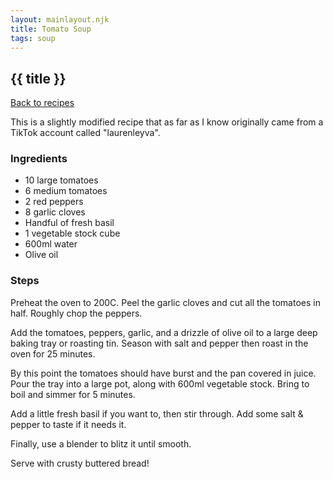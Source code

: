 ```yaml
---
layout: mainlayout.njk
title: Tomato Soup
tags: soup
---
```


## {{ title }}

[Back to recipes](/recipes)

This is a slightly modified recipe that as far as I know originally came from a TikTok account called "laurenleyva".

### Ingredients
- 10 large tomatoes
- 6 medium tomatoes
- 2 red peppers
- 8 garlic cloves
- Handful of fresh basil
- 1 vegetable stock cube
- 600ml water
- Olive oil

### Steps
Preheat the oven to 200C. Peel the garlic cloves and cut all the tomatoes in half. Roughly chop the peppers.

Add the tomatoes, peppers, garlic, and a drizzle of olive oil to a large deep baking tray or roasting tin. Season with salt and pepper then roast in the oven for 25 minutes.

By this point the tomatoes should have burst and the pan covered in juice. Pour the tray into a large pot, along with 600ml vegetable stock. Bring to boil and simmer for 5 minutes.

Add a little fresh basil if you want to, then stir through. Add some salt & pepper to taste if it needs it.

Finally, use a blender to blitz it until smooth.

Serve with crusty buttered bread!